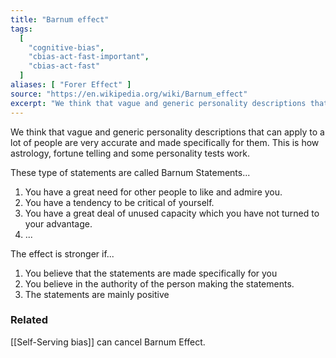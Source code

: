 ```yaml
---
title: "Barnum effect"
tags:
  [
    "cognitive-bias",
    "cbias-act-fast-important",
    "cbias-act-fast"
  ]
aliases: [ "Forer Effect" ]
source: "https://en.wikipedia.org/wiki/Barnum_effect"
excerpt: "We think that vague and generic personality descriptions that can apply to a lot of people are very accurate and made specifically for them."
---
```


We think that vague and generic personality descriptions that can apply to a lot of people are very accurate and made specifically for them. This is how astrology, fortune telling and some personality tests work.

These type of statements are called Barnum Statements...

1. You have a great need for other people to like and admire you.
1. You have a tendency to be critical of yourself.
1. You have a great deal of unused capacity which you have not turned to your advantage.
1. ...

The effect is stronger if...

1. You believe that the statements are made specifically for you
2. You believe in the authority of the person making the statements.
3. The statements are mainly positive

### Related

[[Self-Serving bias]] can cancel Barnum Effect.
